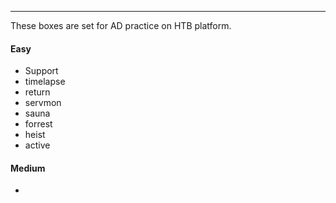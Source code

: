 -- -
These boxes are set for AD practice on HTB platform.
#### Easy
- Support
- timelapse
- return
- servmon
- sauna
- forrest
- heist
- active
#### Medium
- 